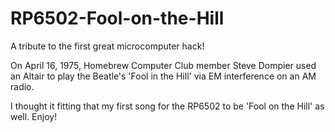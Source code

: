 # RP6502-Fool-on-the-Hill
A tribute to the first great microcomputer hack!

On April 16, 1975, Homebrew Computer Club member Steve Dompier used an Altair to play the Beatle's 'Fool in the Hill' via EM interference on an AM radio.

I thought it fitting that my first song for the RP6502 to be 'Fool on the Hill' as well. Enjoy!
